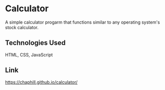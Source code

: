 # Calculator

A simple calculator progarm that functions similar to any operating system's stock calculator. 

## Technologies Used

HTML, CSS, JavaScript

## Link

https://chaphill.github.io/calculator/
